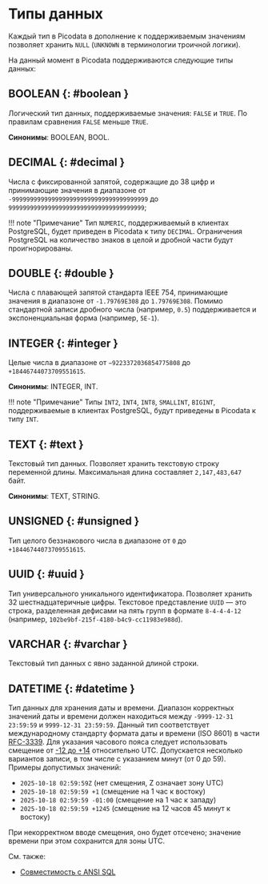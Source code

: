 # Типы данных

Каждый тип в Picodata в дополнение к поддерживаемым значениям позволяет хранить `NULL`
(`UNKNOWN` в терминологии троичной логики).

На данный момент в Picodata поддерживаются следующие типы данных:

## BOOLEAN {: #boolean }

Логический тип данных, поддерживаемые значения: `FALSE` и `TRUE`. По правилам сравнения
`FALSE` меньше `TRUE`.

**Синонимы**: BOOLEAN, BOOL.

## DECIMAL {: #decimal }

Числа с фиксированной запятой, содержащие до 38 цифр и принимающие значения в диапазоне
от `-99999999999999999999999999999999999999` до `99999999999999999999999999999999999999`;

!!! note "Примечание"
    Тип `NUMERIC`, поддерживаемый в клиентах PostgreSQL,
    будет приведен в Picodata к типу `DECIMAL`. Ограничения PostgreSQL
    на количество знаков в целой и дробной части будут проигнорированы.

## DOUBLE {: #double }

Числа с плавающей запятой стандарта IEEE 754, принимающие значения в диапазоне от
`-1.79769E308` до `1.79769E308`.
Помимо стандартной записи дробного числа (например, `0.5`) поддерживается и
экспоненциальная форма (например, `5E-1`).

## INTEGER {: #integer }

Целые числа в диапазоне от `−9223372036854775808` до `+18446744073709551615`.

**Синонимы**: INTEGER, INT.

!!! note "Примечание"
    Типы `INT2`, `INT4`, `INT8`, `SMALLINT`, `BIGINT`, поддерживаемые в
    клиентах PostgreSQL, будут приведены в Picodata к типу `INT`.

## TEXT {: #text }

Текстовый тип данных. Позволяет хранить текстовую строку переменной длины. Максимальная
длина составляет `2,147,483,647` байт.

**Синонимы**: TEXT, STRING.

## UNSIGNED {: #unsigned }

Тип целого беззнакового числа в диапазоне от `0` до `+18446744073709551615`.

## UUID {: #uuid }

Тип универсального уникального идентификатора. Позволяет хранить 32 шестнадцатеричные цифры.
Текстовое представление `UUID` — это строка, разделенная дефисами на пять групп в формате
`8-4-4-4-12` (например, `102be9bf-215f-4180-b4c9-cc11983e988d`).

## VARCHAR {: #varchar }

Текстовый тип данных с явно заданной длиной строки.

## DATETIME {: #datetime }

Тип данных для хранения даты и времени. Диапазон корректных значений
даты и времени должен находиться между `-9999-12-31 23:59:59` и
`9999-12-31 23:59:59`. Данный тип соответствует международному стандарту
формата даты и времени (ISO 8601) в части [RFC-3339]. Для
указания часового пояса следует использовать смещение от [-12 до +14]
относительно UTC. Допускается несколько вариантов записи, в том числе с
указанием минут (от 0 до 59). Примеры допустимых значений:

- `2025-10-18 02:59:59Z` (нет смещения, Z означает зону UTC)
- `2025-10-18 02:59:59 +1` (смещение на 1 час к востоку)
- `2025-10-18 02:59:59 -01:00` (смещение на 1 час к западу)
- `2025-10-18 02:59:59 +1245` (смещение на 12 часов 45 минут к востоку)

При некорректном вводе смещения, оно будет отсечено; значение времени
при этом сохранится для зоны UTC.

[-12 до +14]: https://ru.wikipedia.org/wiki/Всемирное_координированное_время#Использование
[RFC-3339]: https://datatracker.ietf.org/doc/html/rfc3339

См. также:

- [Совместимость с ANSI SQL](ansi_sql.md)
